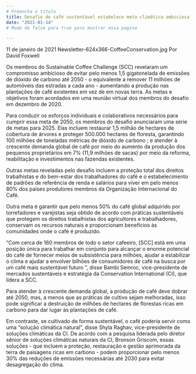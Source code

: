```yaml
---
# Preencha o título
title: Desafio do café sustentável estabelece meta climática ambiciosa.
date: "2021-01-14"
# Mude de false para true para mostrar essa pagina

---
```



11 de janeiro de 2021
Newsletter-624x366-CoffeeConservation.jpg
Por David Foxwell

Os membros do Sustainable Coffee Challenge (SCC) revelaram um compromisso ambicioso de evitar pelo menos 1,5 gigatonelada de emissões de dióxido de carbono até 2050 - o equivalente a remover 11 milhões de automóveis das estradas a cada ano - aumentando a produção nas plantações de café existentes em vez de em novas terra. As metas e objetivos foram acordados em uma reunião virtual dos membros do desafio em dezembro de 2020.

Para conduzir os esforços individuais e colaborativos necessários para cumprir essa meta de 2050, os membros do desafio anunciaram uma série de metas para 2025. Elas incluem restaurar 1,5 milhão de hectares de cobertura de árvores e proteger 500.000 hectares de floresta, garantindo 100 milhões de toneladas métricas de dióxido de carbono ; e atender à crescente demanda global de café por meio do aumento da produção dos pequenos proprietários em 7% (11,9 milhões de sacas) por meio da reforma, reabilitação e investimentos nas fazendas existentes.

Outras metas reveladas pelo desafio incluem a proteção total dos direitos trabalhistas e do bem-estar dos trabalhadores do café e o estabelecimento de padrões de referência de renda e salários para viver em pelo menos 80% dos países produtores membros da Organização Internacional do Café.

Outra meta é garantir que pelo menos 50% do café global adquirido por torrefadores e varejistas seja obtido de acordo com práticas sustentáveis ​​que protegem os direitos trabalhistas dos agricultores e trabalhadores, conservam os recursos naturais e proporcionam benefícios às comunidades onde o café é produzido.

“Com cerca de 160 membros de todo o setor cafeeiro, [SCC] está em uma posição única para trabalhar em conjunto para alcançar o enorme potencial do café de fornecer meios de subsistência para milhões, ajudar a estabilizar o clima e ajudar a envolver bilhões de consumidores de café na busca por um café mais sustentável futuro ”, disse Bambi Semroc, vice-presidente de mercados sustentáveis ​​e estratégia da Conservation International (CI), que lidera a SCC.

Para atender à crescente demanda global, a produção de café deve dobrar até 2050, mas, a menos que as práticas de cultivo sejam melhoradas, isso pode significar a destruição de milhões de hectares de florestas ricas em carbono para dar lugar às plantações de café.

Em contraste, se cultivado de forma sustentável, o café poderia servir como uma “solução climática natural”, disse Shyla Raghav, vice-presidente de soluções climáticas da CI. De acordo com a pesquisa liderada pelo diretor sênior de soluções climáticas naturais da CI, Bronson Griscom, essas soluções - que incluem a proteção, restauração e gestão aprimorada da terra de paisagens ricas em carbono - podem proporcionar pelo menos 30% das reduções de emissões necessárias até 2030 para evitar desagregação do clima.